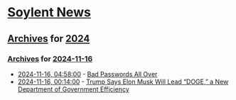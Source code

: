 # [Soylent News](../../../README.md)

## [Archives](../../index.md) for [2024](../index.md)

### [Archives](../../index.md) for [2024-11-16](index.md)

* [2024-11-16, 04:58:00](https://soylentnews.org/article.pl?sid=24/11/15/1219217&from=rss) - [Bad Passwords All Over](https://soylentnews.org/article.pl?sid=24/11/15/1219217&from=rss)
* [2024-11-16, 00:14:00](https://soylentnews.org/politics/article.pl?sid=24/11/14/1921200&from=rss) - [Trump Says Elon Musk Will Lead “DOGE,” a New Department of Government Efficiency](https://soylentnews.org/politics/article.pl?sid=24/11/14/1921200&from=rss)
